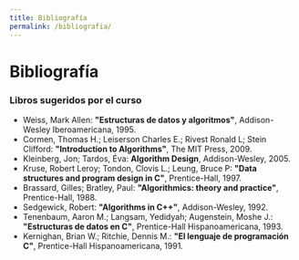 ```yaml
---
title: Bibliografía
permalink: /bibliografia/
---
```


# Bibliografía

### Libros sugeridos por el curso

* Weiss, Mark Allen: **"Estructuras de datos y algoritmos"**, Addison-Wesley Iberoamericana, 1995.
* Cormen, Thomas H.; Leiserson Charles E.; Rivest Ronald L; Stein Clifford: **"Introduction to Algorithms"**, The MIT Press, 2009.
* Kleinberg, Jon; Tardos, Éva: **Algorithm Design**, Addison-Wesley, 2005. 
* Kruse, Robert Leroy;  Tondon, Clovis L.;  Leung, Bruce P: **"Data structures and program design in C"**, Prentice-Hall, 1997.
* Brassard, Gilles;  Bratley, Paul: **"Algorithmics: theory and practice"**, Prentice-Hall, 1988.
* Sedgewick, Robert: **"Algorithms in C++"**, Addison-Wesley, 1992.
* Tenenbaum, Aaron M.;  Langsam, Yedidyah;  Augenstein, Moshe J.: **"Estructuras de datos en C"**, Prentice-Hall Hispanoamericana, 1993.
* Kernighan, Brian W.;  Ritchie, Dennis M.: **"El lenguaje de programación C"**, Prentice-Hall Hispanoamericana, 1991.

